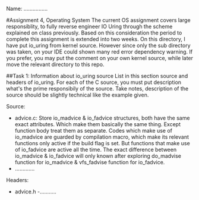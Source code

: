 Name: ................

#Assignment 4, Operating System
The current OS assignment covers large responsiblity, to fully reverse engineer IO Uring through the scheme explained on class previously. Based on this consideration the period to complete this assignment is extended into two weeks. On this directory, I have put io_uring from kernel source. However since only the sub directory was taken, on your IDE could shown many red error dependency warning. If you prefer, you may put the comment on your own kernel source, while later move the relevant directory to this repo.

##Task 1: Information about io_uring source
List in this section source and headers of io_uring. For each of the C source, you must put description what's the prime responsibily of the source. Take notes, description of the source should be slightly technical like the example given. 

Source:
- advice.c:
Store io_madvice & io_fadvice structures, both have the same exact attributes. Which make them basically the same thing. Except function body treat them as separate. Codes which make use of io_madvice are guarded by compilation macro, which make its relevant functions only active if the build flag is set. But functions that make use of io_fadvice are active all the time. The exact difference between io_madvice & io_fadvice will only known after exploring do_madvise function for io_madvice & vfs_fadvise function for io_fadvice. 
- .............

Headers:
- advice.h
-...........

